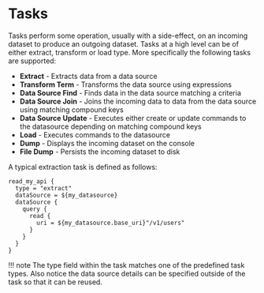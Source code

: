 # Tasks

Tasks perform some operation, usually with a side-effect, on an incoming dataset to produce an outgoing dataset. Tasks at a high level can be of either extract, transform or load type.
More specifically the following tasks are supported:

* **Extract** - Extracts data from a data source
* **Transform Term** - Transforms the data source using expressions
* **Data Source Find** - Finds data in the data source matching a criteria
* **Data Source Join** - Joins the incoming data to data from the data source using matching compound keys
* **Data Source Update** - Executes either create or update commands to the datasource depending on matching compound keys
* **Load** - Executes commands to the datasource
* **Dump** - Displays the incoming dataset on the console
* **File Dump** - Persists the incoming dataset to disk

A typical extraction task is defined as follows:

```HOCON
read_my_api {
  type = "extract"
  dataSource = ${my_datasource}
  dataSource {
    query {
      read {
        uri = ${my_datasource.base_uri}"/v1/users"
      }
    }
  }
}
```

!!! note
    The type field within the task matches one of the predefined task types.
    Also notice the data source details can be specified outside of the task so that it can be reused.
